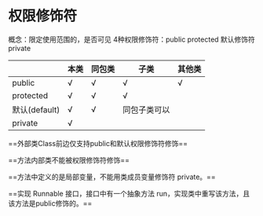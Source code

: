 # 权限修饰符

概念：限定使用范围的，是否可见
4种权限修饰符：public  protected 默认修饰符 private

|               | 本类 | 同包类 | 子类         | 其他类 |
| ------------- | ---- | ------ | ------------ | ------ |
| public        | √    | √      | √            | √      |
| protected     | √    | √      | √            |        |
| 默认(default) | √    | √      | 同包子类可以 |        |
| private       | √    |        |              |        |

==外部类Class前边仅支持public和默认权限修饰符修饰==

==方法内部类不能被权限修饰符修饰==

==方法中定义的是局部变量，不能用类成员变量修饰符 private。==

==实现 Runnable 接口，接口中有一个抽象方法 run，实现类中重写该方法，且该方法是public修饰的。==